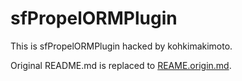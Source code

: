 sfPropelORMPlugin
=================

This is sfPropelORMPlugin hacked by kohkimakimoto.

Original README.md is replaced to [REAME.origin.md](https://github.com/kohkimakimoto/sfPropelORMPlugin/blob/hacked-master/README.origin.md).

